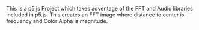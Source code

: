 This is a p5.js Project which takes adventage of the FFT and Audio libraries included in p5.js.
This creates an FFT image where distance to center is frequency and Color Alpha is magnitude.
